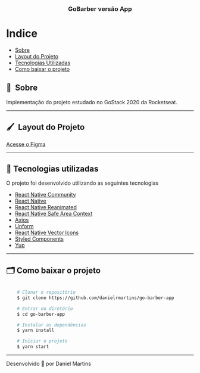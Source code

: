 <h3 align="center">
  GoBarber versão App
</h3>

# Indice

- [Sobre](#-sobre)
- [Layout do Projeto](#-layout)
- [Tecnologias Utilizadas](#-tecnologias-utilizadas)
- [Como baixar o projeto](#-como-baixar-o-projeto)

## 🔖&nbsp; Sobre

Implementação do projeto estudado no GoStack 2020 da Rocketseat.

---

## 🖌&nbsp; Layout do Projeto 

[Acesse o Figma](https://www.figma.com/file/BXCihtXXh9p37lGsENV614/GoBarber?node-id=0%3A1)

---

## 🚀 Tecnologias utilizadas

O projeto foi desenvolvido utilizando as seguintes tecnologias

- [React Native Community](https://github.com/react-native-community)
- [React Native](https://reactnative.dev/)
- [React Native Reanimated](https://docs.swmansion.com/react-native-reanimated/)
- [React Native Safe Area Context](https://github.com/th3rdwave/react-native-safe-area-context)
- [Axios](https://github.com/axios/axios)
- [Unform](https://unform.dev/)
- [React Native Vector Icons](https://github.com/oblador/react-native-vector-icons)
- [Styled Components](https://styled-components.com/)
- [Yup](https://www.npmjs.com/package/yup)

---

## 🗂 Como baixar o projeto

```bash

    # Clonar o repositório
    $ git clone https://github.com/danielrmartins/go-barber-app

    # Entrar no diretório
    $ cd go-barber-app

    # Instalar as dependências
    $ yarn install

    # Iniciar o projeto
    $ yarn start
```

---

Desenvolvido 💜 por Daniel Martins

